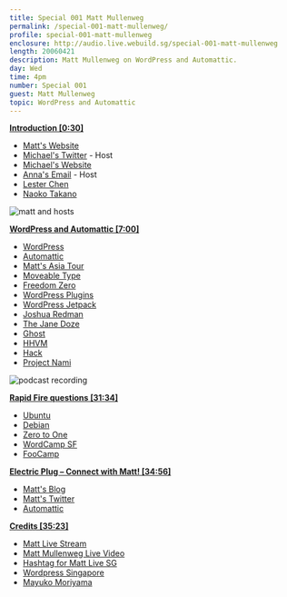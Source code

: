 ```yaml
---
title: Special 001 Matt Mullenweg
permalink: /special-001-matt-mullenweg/
profile: special-001-matt-mullenweg
enclosure: http://audio.live.webuild.sg/special-001-matt-mullenweg
length: 20060421
description: Matt Mullenweg on WordPress and Automattic.
day: Wed
time: 4pm
number: Special 001
guest: Matt Mullenweg
topic: WordPress and Automattic
---
```


**[Introduction [0:30]](#t=0:30)**

- [Matt's Website](http://ma.tt)
- [Michael's Twitter](http://www.twitter.com/coderkungfu) - Host
- [Michael's Website](http://coderkungfu.com)
- <a href="mailto:annaf@nus.edu.sg">Anna's Email<a/> - Host
- [Lester Chen](http://lesterchan.net/)
- [Naoko Takano](http://profiles.wordpress.org/nao)

![matt and hosts]({{site.url}}/img/special-001-podcast-crew.jpg)

**[WordPress and Automattic [7:00]](#t=7:00)**

- [WordPress](http://wordpress.com/)
- [Automattic](http://automattic.com/)
- [Matt's Asia Tour](http://torquemag.io/matt-mullenweg-touring-the-asia-pacific/)
- [Moveable Type](https://movabletype.org/)
- [Freedom Zero](https://web.archive.org/web/20060410125402/http://diveintomark.org/archives/2004/05/14/freedom-0)
- [WordPress Plugins](https://wordpress.org/plugins/)
- [WordPress Jetpack](http://jetpack.me/)
- [Joshua Redman](http://www.joshuaredman.com/)
- [The Jane Doze](https://soundcloud.com/thejanedoze)
- [Ghost](https://ghost.org/)
- [HHVM](http://hhvm.com/)
- [Hack](http://hacklang.org/)
- [Project Nami](http://projectnami.org/)

![podcast recording]({{site.url}}/img/special-001-recording.jpg)

**[Rapid Fire questions [31:34]](#t=31:34)**

- [Ubuntu](http://www.ubuntu.com/)
- [Debian](https://www.debian.org/)
- [Zero to One](http://zerotoonebook.com/)
- [WordCamp SF](http://2014.sf.wordcamp.org/)
- [FooCamp](http://en.wikipedia.org/wiki/Foo_Camp)

**[Electric Plug  – Connect with Matt! [34:56]](#t=34:56)**

- [Matt's Blog](http://ma.tt)
- [Matt's Twitter](http://www.twitter.com/photomatt)
- [Automattic](http://automattic.com/)

**[Credits [35:23]](#t=35:23)**

- [Matt Live Stream](http://bit.ly/mattlivesg)
- [Matt Mullenweg Live Video](http://www.youtube.com/watch?v=TrsjljDjJHI&index)
- [Hashtag for Matt Live SG](https://twitter.com/hashtag/mattinsg)
- [Wordpress Singapore](http://wpug.sg/)
- [Mayuko Moriyama](https://profiles.wordpress.org/mayukojpn/)
